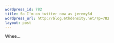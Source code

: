 ```yaml
--- 
wordpress_id: 782
title: So I'm on twitter now as jeremy6d
wordpress_url: http://blog.6thdensity.net/?p=782
layout: post
---
```

<p>Whee...</p>
